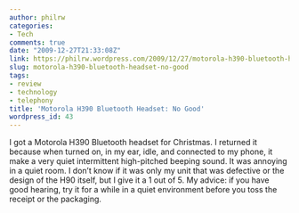 ```yaml
---
author: philrw
categories:
- Tech
comments: true
date: "2009-12-27T21:33:08Z"
link: https://philrw.wordpress.com/2009/12/27/motorola-h390-bluetooth-headset-no-good/
slug: motorola-h390-bluetooth-headset-no-good
tags:
- review
- technology
- telephony
title: 'Motorola H390 Bluetooth Headset: No Good'
wordpress_id: 43
---
```


I got a Motorola H390 Bluetooth headset for Christmas. I returned it because when turned on, in my ear, idle, and connected to my phone, it make a very quiet intermittent high-pitched beeping sound. It was annoying in a quiet room. I don’t know if it was only my unit that was defective or the design of the H90 itself, but I give it a 1 out of 5. My advice: if you have good hearing, try it for a while in a quiet environment before you toss the receipt or the packaging.
